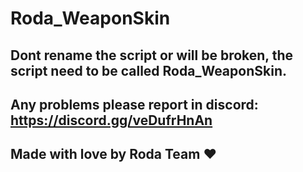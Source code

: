 # Roda_WeaponSkin
 
## Dont rename the script or will be broken, the script need to be called Roda_WeaponSkin.

## Any problems please report in discord: https://discord.gg/veDufrHnAn

## Made with love by Roda Team ♥